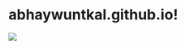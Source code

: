 # abhaywuntkal.github.io!

<img src="https://github.com/AbhayWuntkal/abhaywuntkal.github.io/assets/64698017/c51cf81b-a5e3-483a-9c15-dade9396f90f">
